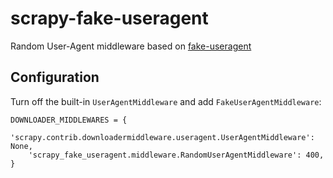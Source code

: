 scrapy-fake-useragent
=====================

Random User-Agent middleware based on [fake-useragent](https://pypi.python.org/pypi/fake-useragent)

Configuration
-------------

Turn off the built-in `UserAgentMiddleware` and add `FakeUserAgentMiddleware`:

    DOWNLOADER_MIDDLEWARES = {
        'scrapy.contrib.downloadermiddleware.useragent.UserAgentMiddleware': None,
        'scrapy_fake_useragent.middleware.RandomUserAgentMiddleware': 400,
    }
